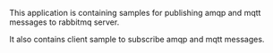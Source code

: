 This application is containing samples for publishing amqp and mqtt messages to rabbitmq server.

It also contains client sample to subscribe amqp and mqtt messages.